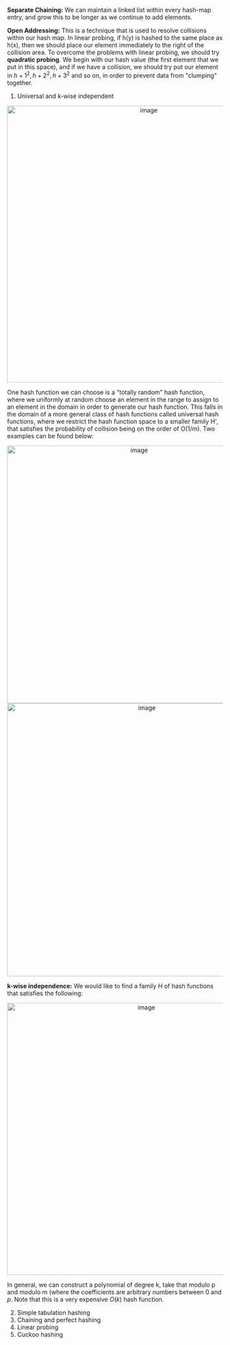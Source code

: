 **Separate Chaining:** We can maintain a linked list within every hash-map entry, and grow this to be longer as we continue to add elements. 

**Open Addressing:** This is a technique that is used to resolve collisions within our hash map. In linear probing, if h(y) is hashed to the same place as h(x), then we should place our element immediately to the right of the collision area. To overcome the problems with linear probing, we should try **quadratic probing**. We begin with our hash value (the first element that we put in this space), and if we have a collision, we should try put our element in $h + 1^2, h + 2^2, h + 3^2$ and so on, in order to prevent data from "clumping" together. 

1. Universal and k-wise independent

<p align="center">
<img width="646" alt="image" src="https://user-images.githubusercontent.com/49863684/192110507-13b36628-d0de-4d00-b3d6-9a86bae09421.png">
</p>

One hash function we can choose is a "totally random" hash function, where we uniformly at random choose an element in the range to assign to an element in the domain in order to generate our hash function. This falls in the domain of a more general class of hash functions called universal hash functions, where we restrict the hash function space to a smaller family H', that satisfies the probability of collision being on the order of O(1/m). Two examples can be found below:

<p align="center">
<img width="601" alt="image" src="https://user-images.githubusercontent.com/49863684/192110668-8fbea3bd-0f5b-4535-bc93-e491c7d0d43b.png">
<img width="637" alt="image" src="https://user-images.githubusercontent.com/49863684/192110711-01e100e1-a844-4959-933f-22a25578a1d2.png">
</p>

**k-wise independence:** We would like to find a family $H$ of hash functions that satisfies the following:

<p align="center">
<img width="635" alt="image" src="https://user-images.githubusercontent.com/49863684/192110832-a4734230-5635-4d8e-b6cf-b99562bc908a.png">
</p>

In general, we can construct a polynomial of degree k, take that modulo p and modulo m (where the coefficients are arbitrary numbers between $0$ and $p$. Note that this is a very expensive $O(k)$ hash function. 

2. Simple tabulation hashing
3. Chaining and perfect hashing
4. Linear probing
5. Cuckoo hashing
